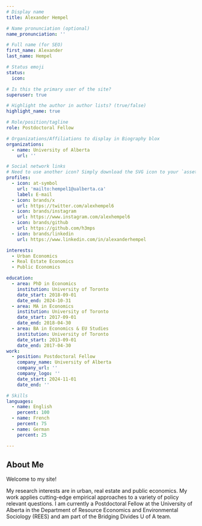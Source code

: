 ```yaml
---
# Display name
title: Alexander Hempel

# Name pronunciation (optional)
name_pronunciation: ''

# Full name (for SEO)
first_name: Alexander
last_name: Hempel

# Status emoji
status:
  icon: 

# Is this the primary user of the site?
superuser: true

# Highlight the author in author lists? (true/false)
highlight_name: true

# Role/position/tagline
role: Postdoctoral Fellow

# Organizations/Affiliations to display in Biography blox
organizations:
  - name: University of Alberta
    url: ''

# Social network links
# Need to use another icon? Simply download the SVG icon to your `assets/media/icons/` folder.
profiles:
  - icon: at-symbol
    url: 'mailto:hempel1@ualberta.ca'
    label: E-mail
  - icon: brands/x
    url: https://twitter.com/alexhempel6
  - icon: brands/instagram
    url: https://www.instagram.com/alexhempel6
  - icon: brands/github
    url: https://github.com/h3mps
  - icon: brands/linkedin
    url: https://www.linkedin.com/in/alexanderhempel

interests:
  - Urban Economics
  - Real Estate Economics
  - Public Economics

education:
  - area: PhD in Economics
    institution: University of Toronto
    date_start: 2018-09-01
    date_end: 2024-10-31
  - area: MA in Economics
    institution: University of Toronto
    date_start: 2017-09-01
    date_end: 2018-04-30
  - area: BA in Economics & EU Studies
    institution: University of Toronto
    date_start: 2013-09-01
    date_end: 2017-04-30
work:
  - position: Postdoctoral Fellow
    company_name: University of Alberta
    company_url: ''
    company_logo: ''
    date_start: 2024-11-01
    date_end: ''

# Skills
languages:
  - name: English
    percent: 100
  - name: French
    percent: 75
  - name: German
    percent: 25

---
```


## About Me

Welcome to my site!

My research interests are in urban, real estate and public economics. My work applies cutting-edge empirical approaches to a variety of policy relevant questions. I am currently a Postdoctoral Fellow at the University of Alberta in the Department of Resource Economics and Environmental Sociology (REES) and am part of the Bridging Divides U of A team.

